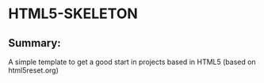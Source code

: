 #  HTML5-SKELETON

## Summary:

A simple template to get a good start in projects based in HTML5 (based on html5reset.org)

